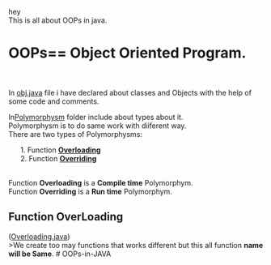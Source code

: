 hey<br>
This is all about OOPs in java.<br>
<h1>OOPs== Object Oriented Program.</h1><br>
<br>
In <a href="obj.java">obj.java</a> file i have declared about classes and Objects with the help of some code and comments.



In<a href="/Polymorphysm/">Polymorphysm</a> folder include about types about it.<br>
Polymorphysm is to do same work with diiferent way.<br>
There are two types of Polymorphysms:<br>
<ol>
<item>1. Function <b><u>Overloading</u></b></itme><br>
<item>2. Function <b><u>Overriding</u></b></itme>
</ol><br>
Function <b>Overloading</b> is a <b>Compile time</b> Polymorphym.<br>
Function <b>Overriding</b> is a <b>Run time</b> Polymorphym.<br>
<h2>Function OverLoading</h2>(<a href="/Polymorphysm/overloading.java">Overloading.java</a>)<br>
>We create too may functions that works different but this all function <b>name will be Same</b>.
#   O O P s - i n - J A V A  
 